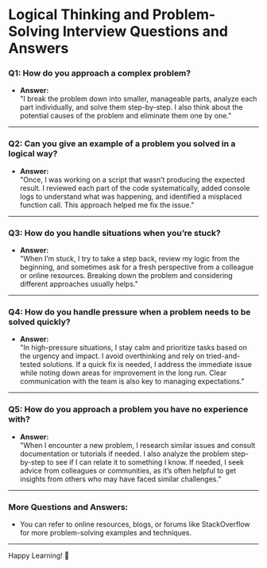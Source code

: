 # Logical Thinking and Problem-Solving Interview Questions and Answers

### Q1: How do you approach a complex problem?

- **Answer:**  
  "I break the problem down into smaller, manageable parts, analyze each part individually, and solve them step-by-step. I also think about the potential causes of the problem and eliminate them one by one."

---

### Q2: Can you give an example of a problem you solved in a logical way?

- **Answer:**  
  "Once, I was working on a script that wasn’t producing the expected result. I reviewed each part of the code systematically, added console logs to understand what was happening, and identified a misplaced function call. This approach helped me fix the issue."

---

### Q3: How do you handle situations when you’re stuck?

- **Answer:**  
  "When I’m stuck, I try to take a step back, review my logic from the beginning, and sometimes ask for a fresh perspective from a colleague or online resources. Breaking down the problem and considering different approaches usually helps."

---

### Q4: How do you handle pressure when a problem needs to be solved quickly?

- **Answer:**  
  "In high-pressure situations, I stay calm and prioritize tasks based on the urgency and impact. I avoid overthinking and rely on tried-and-tested solutions. If a quick fix is needed, I address the immediate issue while noting down areas for improvement in the long run. Clear communication with the team is also key to managing expectations."

---

### Q5: How do you approach a problem you have no experience with?

- **Answer:**  
  "When I encounter a new problem, I research similar issues and consult documentation or tutorials if needed. I also analyze the problem step-by-step to see if I can relate it to something I know. If needed, I seek advice from colleagues or communities, as it’s often helpful to get insights from others who may have faced similar challenges."

---

### **More Questions and Answers:**

- You can refer to online resources, blogs, or forums like StackOverflow for more problem-solving examples and techniques.

---

Happy Learning! 🚀
